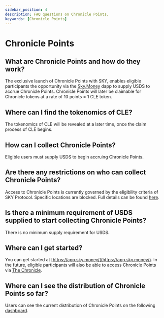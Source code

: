 ```yaml
---
sidebar_position: 4
description: FAQ questions on Chronicle Points.
keywords: [Chronicle Points]
---
```


# Chronicle Points

## What are Chronicle Points and how do they work?
The exclusive launch of Chronicle Points with SKY, enables eligible participants the opportunity via the [Sky.Money](https://sky.money/) dapp to supply USDS to accrue Chronicle Points. Chronicle Points will later be claimable for Chronicle tokens at a rate of 10 points = 1 CLE token.

## Where can I find the tokenomics of CLE?
The tokenomics of CLE will be revealed at a later time, once the claim process of CLE begins.

## How can I collect Chronicle Points?
Eligible users must supply USDS to begin accruing Chronicle Points.

## Are there any restrictions on who can collect Chronicle Points?
Access to Chronicle Points is currently governed by the eligibility criteria of SKY Protocol. Specific locations are blocked. Full details can be found [here](https://docs.sky.money/legal-terms).

## Is there a minimum requirement of USDS supplied to start collecting Chronicle Points?
There is no minimum supply requirement for USDS.

## Where can I get started?
You can get started at [https://app.sky.money/](https://app.sky.money/). In the future, eligible participants will also be able to access Chronicle Points via [The Chronicle](https://chroniclelabs.org/dashboard).

## Where can I see the distribution of Chronicle Points so far?
Users can see the current distribution of Chronicle Points on the following [dashboard](
    https://info.sky.money/rewards/0x10ab606b067c9c461d8893c47c7512472e19e2ce
).